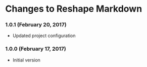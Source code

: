 # Changes to Reshape Markdown

### 1.0.1 (February 20, 2017)

- Updated project configuration

### 1.0.0 (February 17, 2017)

- Initial version
